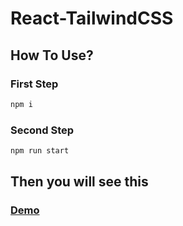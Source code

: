 # React-TailwindCSS

## How To Use?

### First Step

```sh
npm i 
```
### Second Step 

```sh
npm run start
```
## Then you will see this

### [Demo](https://cofcat456.github.io/react-tailwindcss-start-project/)
